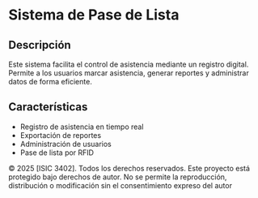 # Sistema de Pase de Lista
## Descripción
Este sistema facilita el control de asistencia mediante un registro digital. Permite a los usuarios marcar asistencia, generar reportes y administrar datos de forma eficiente.

## Características
- Registro de asistencia en tiempo real
- Exportación de reportes
- Administración de usuarios
- Pase de lista por RFID

© 2025 [ISIC 3402]. Todos los derechos reservados. Este proyecto está protegido bajo derechos de autor. No se permite la reproducción, distribución o modificación sin el consentimiento expreso del autor
